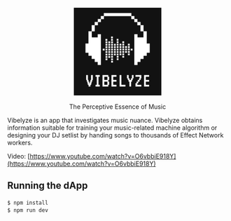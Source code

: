 <p align="center"><img src="assets/img/logo/Logo-12.png" width="200px"></p>
<p align="center">The Perceptive Essence of Music</p>

Vibelyze is an app that investigates music nuance. Vibelyze obtains information suitable for training your music-related machine algorithm or designing your DJ setlist by handing songs to thousands of Effect Network workers.

Video: [https://www.youtube.com/watch?v=O6vbbiE918Y](https://www.youtube.com/watch?v=O6vbbiE918Y)


## Running the dApp

```bash
$ npm install
$ npm run dev
```
